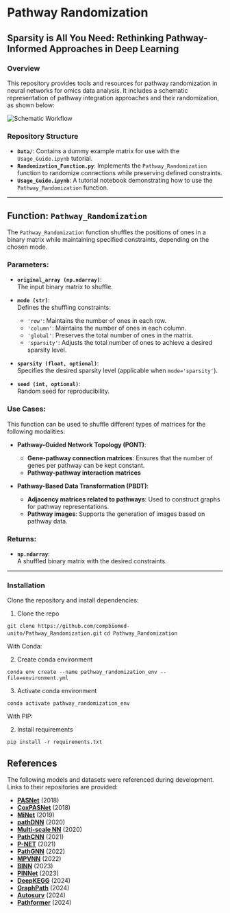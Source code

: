 # Pathway Randomization

## Sparsity is All You Need: Rethinking Pathway-Informed Approaches in Deep Learning

### Overview
This repository provides tools and resources for pathway randomization in neural networks for omics data analysis. It includes a schematic representation of pathway integration approaches and their randomization, as shown below:

![Schematic Workflow](Figures/Workflow.jpg)

### Repository Structure
- **`Data/`**: Contains a dummy example matrix for use with the `Usage_Guide.ipynb` tutorial.
- **`Randomization_Function.py`**: Implements the `Pathway_Randomization` function to randomize connections while preserving defined constraints.
- **`Usage_Guide.ipynb`**: A tutorial notebook demonstrating how to use the `Pathway_Randomization` function.

---

## Function: `Pathway_Randomization`

The `Pathway_Randomization` function shuffles the positions of ones in a binary matrix while maintaining specified constraints, depending on the chosen mode. 
### Parameters:
- **`original_array (np.ndarray)`**:  
  The input binary matrix to shuffle.

- **`mode (str)`**:  
  Defines the shuffling constraints:
  - `'row'`: Maintains the number of ones in each row.
  - `'column'`: Maintains the number of ones in each column.
  - `'global'`: Preserves the total number of ones in the matrix.
  - `'sparsity'`: Adjusts the total number of ones to achieve a desired sparsity level.

- **`sparsity (float, optional)`**:  
  Specifies the desired sparsity level (applicable when `mode='sparsity'`).

- **`seed (int, optional)`**:  
  Random seed for reproducibility.

### Use Cases:
This function can be used to shuffle different types of matrices for the following modalities:

- **Pathway-Guided Network Topology (PGNT)**:  
  - **Gene-pathway connection matrices**: Ensures that the number of genes per pathway can be kept constant.  
  - **Pathway-pathway interaction matrices**

- **Pathway-Based Data Transformation (PBDT)**:  
  - **Adjacency matrices related to pathways**: Used to construct graphs for pathway representations.  
  - **Pathway images**: Supports the generation of images based on pathway data.

### Returns:
- **`np.ndarray`**:  
  A shuffled binary matrix with the desired constraints.

---

### Installation

Clone the repository and install dependencies:

1. Clone the repo

```git clone https://github.com/compbiomed-unito/Pathway_Randomization.git```
```cd Pathway_Randomization```


With Conda:

2. Create conda environment

```conda env create --name pathway_randomization_env --file=environment.yml```

3. Activate conda environment

```conda activate pathway_randomization_env```

With PIP:

2. Install requirements

```pip install -r requirements.txt```


## References

The following models and datasets were referenced during development. Links to their repositories are provided:

- **[PASNet](https://github.com/DataX-JieHao/PASNet)** (2018)
- **[CoxPASNet](https://github.com/DataX-JieHao/Cox-PASNet)** (2018)
- **[MiNet](https://github.com/DataX-JieHao/MiNet)** (2019)
- **[pathDNN](https://github.com/Charrick/drug_sensitivity_pred)** (2020)
- **[Multi-scale NN](https://life.bsc.es/iconbi/MultiScaleNN/index.html)** (2020)
- **[PathCNN](https://github.com/mskspi/PathCNN)** (2021)
- **[P-NET](https://github.com/marakeby/pnet_prostate_paper)** (2021)
- **[PathGNN](https://github.com/BioAI-kits/PathGNN)** (2022)
- **[MPVNN](https://github.com/gourabghoshroy/MPVNN)** (2022)
- **[BINN](https://github.com/InfectionMedicineProteomics/BINN)** (2023)
- **[PINNet](https://github.com/DMCB-GIST/PINNet)** (2023)
- **[DeepKEGG](https://github.com/lanbiolab/DeepKEGG)** (2024)
- **[GraphPath](https://github.com/amazingma/GraphPath)** (2024)
- **[Autosurv](https://github.com/jianglindong93/AUTOSurv)** (2024)
- **[Pathformer](https://github.com/lulab/Pathformer)** (2024)


